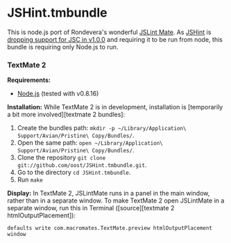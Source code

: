 JSHint.tmbundle
===============

This is node.js port of Rondevera's wonderful [JSLint Mate][jslintmate]. As [JSHint][jshint] is [dropping support for JSC in v1.0.0][jshint1] and requiring it to be run from node, this bundle is requiring only Node.js to run.

[jslintmate]: https://github.com/rondevera/jslintmate
[jshint]: http://www.jshint.com
[jshint1]: http://www.jshint.com/blog/2012-12-29/1-0-0-rc1/

### TextMate 2 ###

**Requirements:** 

- [Node.js][nodejs] (tested with v0.8.16)

[nodejs]: http://www.nodejs.org

**Installation:** While TextMate 2 is in development, installation is
[temporarily a bit more involved][textmate 2 bundles]:

1.  Create the bundles path: `mkdir -p ~/Library/Application\ Support/Avian/Pristine\ Copy/Bundles/`.
2.  Open the same path: `open ~/Library/Application\ Support/Avian/Pristine\ Copy/Bundles/`.
3.  Clone the repository `git clone git://github.com/oost/JSHint.tmbundle.git`.
4.  Go to the directory `cd JSHint.tmbundle`.
5.  Run `make`

**Display:** In TextMate 2, JSLintMate runs in a panel in the main window,
rather than in a separate window. To make TextMate 2 open JSLintMate in a
separate window, run this in Terminal
([source][textmate 2 htmlOutputPlacement]):

    defaults write com.macromates.TextMate.preview htmlOutputPlacement window
